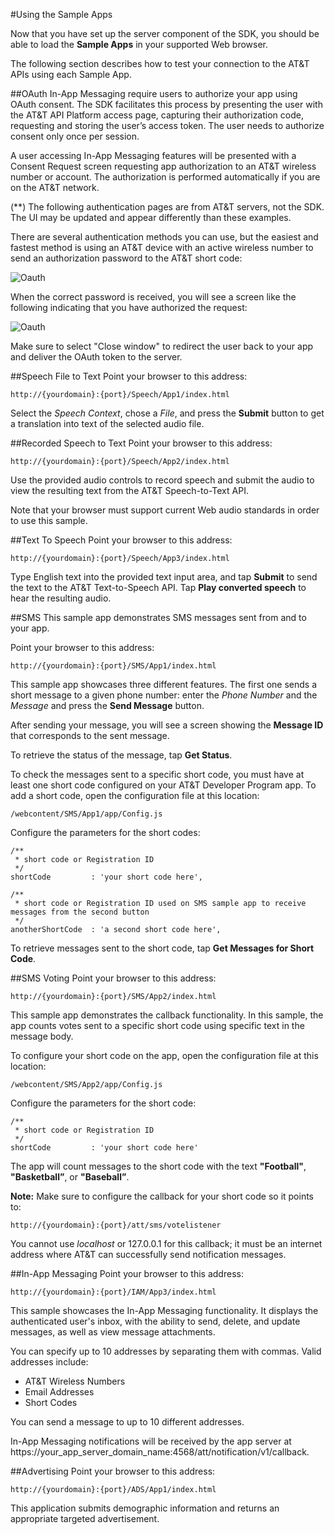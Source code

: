 #Using the Sample Apps

Now that you have set up the server component of the SDK, you should be able to load the **Sample Apps** in your supported Web browser.

The following section describes how to test your connection to the AT&T APIs using each Sample App.


##OAuth
In-App Messaging require users to authorize your app using OAuth consent. The SDK facilitates this process by presenting the user with the AT&T API Platform access page, capturing their authorization code, requesting and storing the user’s access token. The user needs to authorize consent only once per session.

A user accessing In-App Messaging features will be presented with a Consent Request screen requesting app authorization to an AT&T wireless number or account. The authorization is performed automatically if you are on the AT&T network.

(**) The following authentication pages are from AT&T servers, not the SDK. The UI may be updated and appear differently than these examples.

There are several authentication methods you can use, but the easiest and fastest method is using an AT&T device with an active wireless number to send an authorization password to the AT&T short code:

![Oauth](resources/images/sample_apps_screens/oauth-one.png)

When the correct password is received, you will see a screen like the following indicating that you have authorized the request:

![Oauth](resources/images/sample_apps_screens/oauth-close.png)

Make sure to select "Close window" to redirect the user back to your app and deliver the OAuth token to the server.

##Speech File to Text
Point your browser to this address: 

    http://{yourdomain}:{port}/Speech/App1/index.html 

Select the _Speech Context_, chose a _File_, and press the **Submit** button to get a translation into text of the selected audio file.

##Recorded Speech to Text
Point your browser to this address: 

    http://{yourdomain}:{port}/Speech/App2/index.html 

Use the provided audio controls to record speech and submit the audio to view the resulting text from the AT&T Speech-to-Text API.

Note that your browser must support current Web audio standards in order to use this sample.

##Text To Speech
Point your browser to this address: 

    http://{yourdomain}:{port}/Speech/App3/index.html 

Type English text into the provided text input area, and tap **Submit** to send the text to the AT&T Text-to-Speech API. Tap **Play converted speech** to hear the resulting audio.

##SMS
This sample app demonstrates SMS messages sent from and to your app.

Point your browser to this address: 

    http://{yourdomain}:{port}/SMS/App1/index.html 

This sample app showcases three different features. The first one sends a short message to a given phone number: enter the _Phone Number_ and the _Message_ and press the **Send Message** button. 

After sending your message, you will see a screen showing the **Message ID** that corresponds to the sent message.
 
To retrieve the status of the message, tap **Get Status**. 

To check the messages sent to a specific short code, you must have at least one short code configured on your AT&T Developer Program app. To add a short code, open the configuration file at this location:  

	/webcontent/SMS/App1/app/Config.js

Configure the parameters for the short codes:
     
    /**
     * short code or Registration ID
     */
    shortCode         : 'your short code here',
    
    /**
     * short code or Registration ID used on SMS sample app to receive messages from the second button
     */
    anotherShortCode  : 'a second short code here',

To retrieve messages sent to the short code, tap **Get Messages for Short Code**.


##SMS Voting
Point your browser to this address: 

    http://{yourdomain}:{port}/SMS/App2/index.html 

This sample app demonstrates the callback functionality. In this sample, the app counts votes sent to a specific short code using specific text in the message body. 

To configure your short code on the app, open the configuration file at this location:  

	/webcontent/SMS/App2/app/Config.js

Configure the parameters for the short code:

	/**
     * short code or Registration ID
     */
    shortCode         : 'your short code here'

The app will count messages to the short code with the text **"Football"**, **"Basketball”**, or **"Baseball”**.

**Note:** Make sure to configure the callback for your short code so it points to:

	http://{yourdomain}:{port}/att/sms/votelistener

You cannot use _localhost_ or 127.0.0.1 for this callback; it must be an internet address where AT&T can successfully send notification messages.
	
##In-App Messaging
Point your browser to this address: 

    http://{yourdomain}:{port}/IAM/App3/index.html 

This sample showcases the In-App Messaging functionality. It displays the authenticated user's inbox, with the ability to send, delete, and update messages, as well as view message attachments.

You can specify up to 10 addresses by separating them with commas. Valid addresses include:

* AT&T Wireless Numbers
* Email Addresses
* Short Codes

You can send a message to up to 10 different addresses.

In-App Messaging notifications will be received by the app server at https://your_app_server_domain_name:4568/att/notification/v1/callback.

##Advertising
Point your browser to this address: 

    http://{yourdomain}:{port}/ADS/App1/index.html 

This application submits demographic information and returns an appropriate targeted advertisement.
